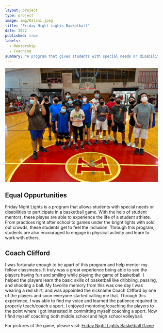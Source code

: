 ```yaml
---
layout: project
type: project
image: img/Kalani.jpeg
title: "Friday Night Lights Basketball"
date: 2022
published: true
labels:
  - Mentorship
  - Coaching
summary: "A program that gives students with special needs or disabilities the oppurtunity to experience being a student athlete."
---
```


<p align="center">
<img width="600px" src="../img/FridayNightLights.jpg">
</p>

## Equal Oppurtunities
Friday Night Lights is a program that allows students with special needs or disabilities to participate in a basketball game. With the help of student mentors, these playes are able to experience the life of a student athlete. From practices right after school to games under the bright lights with sold out crowds, these students get to feel the inclusion. Through this program, students are also encouraged to engage in physical activity and learn to work with others.

## Coach Clifford 
I was fortunate enough to be apart of this program and help mentor my fellow classmates. It truly was a great experience being able to see the players having fun and smiling while playing the game of basketball. I helped the players learn the basic skills of basketball like dribbling, passing, and shooting a ball. My favorite memory from this was one day I was wearing a red shirt, and was appointed the nickname Coach Clifford by one of the players and soon everyone started calling me that. Through this experience, I was able to find my voice and learned the patience required to properly teach/coach a sport. I enjoyed mentoring/coaching the players to the point where I got interested in committing myself coaching a sport. Now I find myself coaching both middle school and high school volleyball.

For pictures of the game, please visit: <a href="https://scoringlive.com/story.php?storyid=18724">Friday Night Lights Basketball Game<a/>
